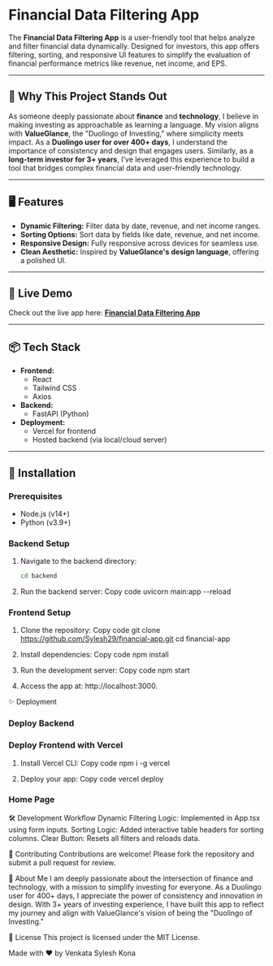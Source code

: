 # Financial Data Filtering App

The **Financial Data Filtering App** is a user-friendly tool that helps analyze and filter financial data dynamically. Designed for investors, this app offers filtering, sorting, and responsive UI features to simplify the evaluation of financial performance metrics like revenue, net income, and EPS. 

---

## 🌟 Why This Project Stands Out

As someone deeply passionate about **finance** and **technology**, I believe in making investing as approachable as learning a language. My vision aligns with **ValueGlance**, the "Duolingo of Investing," where simplicity meets impact. As a **Duolingo user for over 400+ days**, I understand the importance of consistency and design that engages users. Similarly, as a **long-term investor for 3+ years**, I’ve leveraged this experience to build a tool that bridges complex financial data and user-friendly technology.

---

## 🖥️ Features
- **Dynamic Filtering:** Filter data by date, revenue, and net income ranges.
- **Sorting Options:** Sort data by fields like date, revenue, and net income.
- **Responsive Design:** Fully responsive across devices for seamless use.
- **Clean Aesthetic:** Inspired by **ValueGlance's design language**, offering a polished UI.

---

## 🚀 Live Demo
Check out the live app here: **[Financial Data Filtering App](https://your-vercel-url.vercel.app)**

---

## 📦 Tech Stack
- **Frontend:**
  - React
  - Tailwind CSS
  - Axios
- **Backend:**
  - FastAPI (Python)
- **Deployment:**
  - Vercel for frontend
  - Hosted backend (via local/cloud server)

---

## 🔧 Installation

### Prerequisites
- Node.js (v14+)
- Python (v3.9+)

### Backend Setup
1. Navigate to the backend directory:
   ```bash
   cd backend
2. Run the backend server:
    Copy code
    uvicorn main:app --reload

### Frontend Setup
1. Clone the repository:
    Copy code
    git clone https://github.com/Sylesh29/financial-app.git
    cd financial-app

2. Install dependencies:
    Copy code
    npm install

3. Run the development server:
    Copy code
    npm start

4. Access the app at:
    http://localhost:3000.

✨ Deployment
### Deploy Backend
### Deploy Frontend with Vercel
1. Install Vercel CLI:
    Copy code
    npm i -g vercel

2. Deploy your app:
    Copy code
    vercel deploy

### Home Page


🛠️ Development Workflow
Dynamic Filtering Logic: Implemented in App.tsx using form inputs.
Sorting Logic: Added interactive table headers for sorting columns.
Clear Button: Resets all filters and reloads data.

🤝 Contributing
Contributions are welcome! Please fork the repository and submit a pull request for review.

📖 About Me
I am deeply passionate about the intersection of finance and technology, with a mission to simplify investing for everyone.
As a Duolingo user for 400+ days, I appreciate the power of consistency and innovation in design.
With 3+ years of investing experience, I have built this app to reflect my journey and align with ValueGlance's vision of being the "Duolingo of Investing."

📃 License
This project is licensed under the MIT License.

Made with ❤️ by Venkata Sylesh Kona